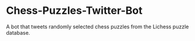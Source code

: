 # Chess-Puzzles-Twitter-Bot
A bot that tweets randomly selected chess puzzles from the Lichess puzzle database.
